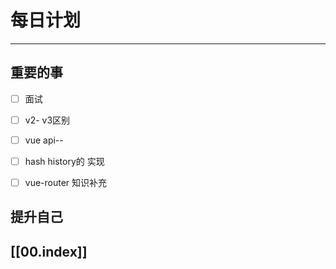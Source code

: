 
# 每日计划
---
## 重要的事

- [ ]  面试
- [ ]  v2- v3区别
- [ ]  vue api--
- [ ]  hash  history的 实现
- [ ]  vue-router 知识补充



## 提升自己

  



## [[00.index]]










